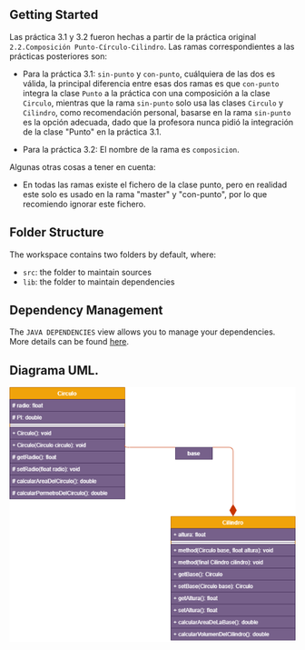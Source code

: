 ## Getting Started

Las práctica 3.1 y 3.2 fueron hechas a partir de la práctica original `2.2.Composición Punto-Círculo-Cilindro`. Las ramas correspondientes a las prácticas posteriores son:

- Para la práctica 3.1: `sin-punto` y `con-punto`, cuálquiera de las dos es válida, la principal diferencia entre esas dos ramas es que `con-punto` integra la clase `Punto` a la práctica con una composición a la clase `Circulo`, mientras que la rama `sin-punto` solo usa las clases `Circulo` y `Cilindro`, como recomendación personal, basarse en la rama `sin-punto` es la opción adecuada, dado que la profesora nunca pidió la integración de la clase "Punto" en la práctica 3.1.

- Para la práctica 3.2: El nombre de la rama es `composicion`.

Algunas otras cosas a tener en cuenta:

- En todas las ramas existe el fichero de la clase punto, pero en realidad este solo es usado en la rama "master" y "con-punto", por lo que recomiendo ignorar este fichero.

## Folder Structure

The workspace contains two folders by default, where:

- `src`: the folder to maintain sources
- `lib`: the folder to maintain dependencies

## Dependency Management

The `JAVA DEPENDENCIES` view allows you to manage your dependencies. More details can be found [here](https://github.com/microsoft/vscode-java-pack/blob/master/release-notes/v0.9.0.md#work-with-jar-files-directly).

## Diagrama UML.
<img alt="java" src="Diagrama.drawio.png"/>